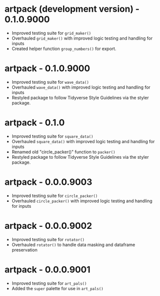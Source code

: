 # artpack (development version) - 0.1.0.9000

* Improved testing suite for `grid_maker()`
* Overhauled `grid_maker()` with improved logic testing and handling for inputs
* Created helper function `group_numbers()` for export.


# artpack  - 0.1.0.9000

* Improved testing suite for `wave_data()`
* Overhauled `wave_data()` with improved logic testing and handling for inputs
* Restyled package to follow Tidyverse Style Guidelines via the styler package.

# artpack - 0.1.0

* Improved testing suite for `square_data()`
* Overhauled `square_data()` with improved logic testing and handling for inputs
* Renamed old "circle_packer()" function to `packer()`
* Restyled package to follow Tidyverse Style Guidelines via the styler package.

# artpack - 0.0.0.9003

* Improved testing suite for `circle_packer()`
* Overhauled `circle_packer()` with improved logic testing and handling for inputs

# artpack  - 0.0.0.9002

* Improved testing suite for `rotator()`
* Overhauled `rotator()` to handle data masking and dataframe preservation

# artpack - 0.0.0.9001

* Improved testing suite for `art_pals()`
* Added the `super` palette for use in `art_pals()`
